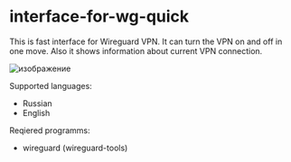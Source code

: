 # interface-for-wg-quick
This is fast interface for Wireguard VPN. It can turn the VPN on and off in one move. Also it shows information about current VPN connection.

![изображение](https://github.com/empathystorm/interface-for-wg-quick/assets/110486386/ba996deb-a40c-4e91-9c02-f6856db9b115)

Supported languages:
- Russian
- English

Reqiered programms:
- wireguard (wireguard-tools)
